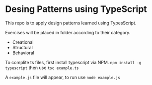 # Desing Patterns using TypeScript 

This repo is to apply design patterns learned using TypesScript.

Exercises will be placed in folder according to their category.
- Creational
- Structural
- Behavioral

To complite ts files, first install typescript via NPM.
`npm install -g typescript`
then use
`tsc example.ts`

A `example.js` file will appear, to run use
`node example.js`